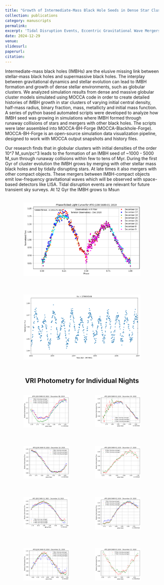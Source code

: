 ```yaml
---
title: "Growth of Intermediate-Mass Black Hole Seeds in Dense Star Clusters (in-prep)"
collection: publications
category: manuscripts
permalink: 
excerpt: 'Tidal Disruption Events, Eccentric Gravitational Wave Mergers, and Light Intermediate- Mass Ratio Inspirals'
date: 2024-12-29
venue: 
slidesurl: 
paperurl: 
citation: 
---
```

<!-- ---
title: "Paper Title Number 3"
collection: publications
category: manuscripts
permalink: /publication/2015-10-01-paper-title-number-3
excerpt: 'This paper is about the number 3. The number 4 is left for future work.'
date: 2015-10-01
venue: 'Journal 1'
slidesurl: 'http://academicpages.github.io/files/slides3.pdf'
paperurl: 'http://academicpages.github.io/files/paper3.pdf'
citation: 'Your Name, You. (2015). &quot;Paper Title Number 3.&quot; <i>Journal 1</i>. 1(3).'
--- -->

Intermediate-mass black holes (IMBHs) are the elusive missing link between stellar-mass black holes and supermassive black holes. The interplay between gravitational dynamics and stellar evolution can lead to IMBH formation and growth of dense stellar environments, such as globular clusters. We analyzed simulation results from dense and massive globular cluster models simulated using MOCCA code in order to create detailed histories of IMBH growth in star clusters of varying initial central density, half-mass radius, binary fraction, mass, metallicty and initial mass function. A series of python based automated scripts were developed to analyze how IMBH seed was growing in simulations where IMBH formed through runaway collisions of stars and mergers with other black holes. The scripts were later assembled into MOCCA-BH-Forge (MOCCA-Blackhole-Forge). MOCCA-BH-Forge is an open-source simulation data visualization pipeline, designed to work with MOCCA output snapshots and history files. 

Our research finds that in globular clusters with initial densities of the order 10^7 M_sun/pc^3 leads to the formation of an IMBH seed of ~1000 - 5000 M_sun through runaway collisions within few to tens of Myr. During the first Gyr of cluster evolution the IMBH grows by merging with other stellar mass black holes and by tidally disrupting stars.  At late times it also mergers with other compact objects. These mergers between IMBH-compact objects emit low-frequency gravitational waves which will be observed with space-based detectors like LISA. Tidal disruption events are relevant for future transient sky surveys. At 12 Gyr the IMBH grows to  Msun


<div style="display: flex; flex-direction: column; align-items: center; margin: 20px;">
    <figure style="text-align: center;">
        <img src="/images/tarletonlc" alt="Phase-folded lightcurve from Tarleton" style="width: 100%; max-width: 800px; height: auto;"/>
        <figcaption style="margin-top: 10px; font-size: 1.1em; font-weight: bold;"></figcaption>
    </figure>
</div>
<div style="display: flex; flex-direction: column; align-items: center; margin: 20px;">
    <figure style="text-align: center;">
        <img src="/images/tesslc.png" alt="Phase-folded lightcurve from Tarleton" style="width: 100%; max-width: 800px; height: auto;"/>
        <figcaption style="margin-top: 10px; font-size: 1.1em; font-weight: bold;"></figcaption>
    </figure>
</div>

<h2 style="text-align: center; font-size: 1.5em; font-weight: bold; margin-bottom: 5px;">VRI Photometry for Individual Nights</h2>
<!-- First Row -->
<div class="page-content" style="display: flex; justify-content: space-between; margin: 20px; gap: 5px;">
    <!-- Left side figure -->
    <figure style="text-align: center; flex: 1; max-width: 48%;">
        <img src="/images/Figure 2024-12-03 125547 (0).png" alt="Phase-folded lightcurve from Tarleton" style="width: 100%; max-width: 800px; height: auto;"/>
        <figcaption style="margin-top: 10px; font-size: 1.1em; font-weight: bold;"></figcaption>
    </figure>
    <!-- Right side figure -->
    <figure style="text-align: center; flex: 1; max-width: 48%;">
        <img src="/images/Figure 2024-12-03 125547 (1).png" alt="Another lightcurve or figure" style="width: 100%; max-width: 800px; height: auto;"/>
        <figcaption style="margin-top: 10px; font-size: 1.1em; font-weight: bold;"></figcaption>
    </figure>
</div>

<!-- Second Row -->
<div class="page-content" style="display: flex; justify-content: space-between; margin: 20px; gap: 5px;">
    <!-- Left side figure -->
    <figure style="text-align: center; flex: 1; max-width: 48%;">
        <img src="/images/Figure 2024-12-03 125547 (2).png" alt="Phase-folded lightcurve from Tarleton" style="width: 100%; max-width: 800px; height: auto;"/>
        <figcaption style="margin-top: 10px; font-size: 1.1em; font-weight: bold;"></figcaption>
    </figure>
    <!-- Right side figure -->
    <figure style="text-align: center; flex: 1; max-width: 48%;">
        <img src="/images/Figure 2024-12-03 125547 (3).png" alt="Another lightcurve or figure" style="width: 100%; max-width: 800px; height: auto;"/>
        <figcaption style="margin-top: 10px; font-size: 1.1em; font-weight: bold;"></figcaption>
    </figure>
</div>
<!-- Third Row -->
<div class="page-content" style="display: flex; justify-content: space-between; margin: 20px; gap: 5px;">
    <!-- Left side figure -->
    <figure style="text-align: center; flex: 1; max-width: 48%;">
        <img src="/images/Figure 2024-12-03 125547 (4).png" alt="Phase-folded lightcurve from Tarleton" style="width: 100%; max-width: 800px; height: auto;"/>
        <figcaption style="margin-top: 10px; font-size: 1.1em; font-weight: bold;"></figcaption>
    </figure>
    <!-- Right side figure -->
    <figure style="text-align: center; flex: 1; max-width: 48%;">
        <img src="/images/Figure 2024-12-03 125547 (5).png" alt="Another lightcurve or figure" style="width: 100%; max-width: 800px; height: auto;"/>
        <figcaption style="margin-top: 10px; font-size: 1.1em; font-weight: bold;"></figcaption>
    </figure>
</div>
<!-- Fourth Row -->
<div class="page-content" style="display: flex; justify-content: space-between; margin: 20px; gap: 5px;">
    <!-- Left side figure -->
    <figure style="text-align: center; flex: 1; max-width: 48%;">
        <img src="/images/Figure 2024-12-03 125547 (6).png" alt="Phase-folded lightcurve from Tarleton" style="width: 100%; max-width: 800px; height: auto;"/>
        <figcaption style="margin-top: 10px; font-size: 1.1em; font-weight: bold;"></figcaption>
    </figure>
    <!-- Right side figure -->
    <figure style="text-align: center; flex: 1; max-width: 48%;">
        <img src="/images/Figure 2024-12-03 125547 (7).png" alt="Another lightcurve or figure" style="width: 100%; max-width: 800px; height: auto;"/>
        <figcaption style="margin-top: 10px; font-size: 1.1em; font-weight: bold;"></figcaption>
    </figure>
</div>
